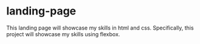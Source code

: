# landing-page

This landing page will showcase my skills in html and css. Specifically, this project will showcase my skills using flexbox.
